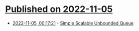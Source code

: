 # [Published on 2022-11-05](index.md)

* [2022-11-05, 00:17:21](https://lobste.rs/s/alzijx/simple_scalable_unbounded_queue) - [Simple Scalable Unbounded Queue](https://zig.news/kprotty/simple-scalable-unbounded-queue-34c2)
